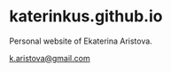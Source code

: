 katerinkus.github.io
====================

Personal website of Ekaterina Aristova.

k.aristova@gmail.com
